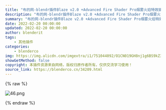 ```yaml
---
title: "布的网-blendr插件Blaze v2.0 +Advanced Fire Shader Pro烟雾火焰特效插件"
description: "布的网-blendr插件Blaze v2.0 +Advanced Fire Shader Pro烟雾火焰特效插件"
summary: "布的网-blendr插件Blaze v2.0 +Advanced Fire Shader Pro烟雾火焰特效插件"
date: 2022-02-20 00:00:00
updated: 2022-02-20 00:00:00
author: blenderit
tags: 
    - 其他插件
categories:
    - blenderco
img: https://img.alicdn.com/imgextra/i1/751044092/O1CN019GH8nj1g6BS9kZ3Ax_!!751044092.png
showGetMethod: false
copyright: 本插件资源来自网络，版权归原作者所有，仅供交流学习使用！
source_link: https://blenderco.cn/34209.html
---
```


{% raw %}
<p><img class="aligncenter" src="https://img.alicdn.com/imgextra/i1/751044092/O1CN019GH8nj1g6BS9kZ3Ax_!!751044092.png" alt="46.png"></p>
<div style="display: none">blenderco</div>
{% endraw %}